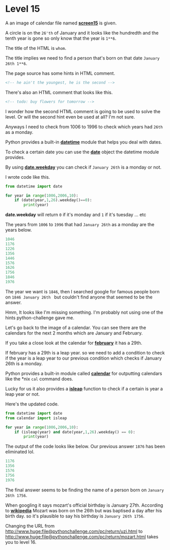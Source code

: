 # Level 15 

A an image of calendar file named **[screen15](/15/screen15.jpg)** is given. 


A circle is on the `26'th` of January and it looks like  the hundredth and the tenth year is gone so only know that the year is `1**6`.


The title of the HTML is `whom`.


The title implies we need to find a person that's born on that date `January 26th 1**6`.


The page source has some hints in HTML comment. 


```html 
<!-- he ain't the youngest, he is the second -->
```


There's also an HTML comment that looks like this. 


```html
<!-- todo: buy flowers for tomorrow -->
```


I wonder how the second HTML comment is going to be used to solve the level. Or will the second hint even be used at all? I'm not sure.


Anyways I need to check from 1006 to 1996 to check which years had `26th` as a monday.


Python provides a built-in **[datetime](https://docs.python.org/3/library/datetime.html)** module that helps you deal with dates. 


To check a certain date you can use the **[date](https://docs.python.org/3/library/datetime.html#datetime.date)** object the datetime module provides. 


By using **[date.weekday](https://docs.python.org/3/library/datetime.html#datetime.date.weekday)** you can check if  `January 26th` is a monday or not.


I wrote code like this. 

```python 
from datetime import date

for year in range(1006,2006,10):
    if (date(year,1,26).weekday()==0):
        print(year)
```


**date.weekday** will return `0` if it's monday and `1` if it's tuesday ... etc 


The years from `1006` to `1996` that had `January 26th` as a monday are the years below. 


```python 
1046
1176
1226
1356
1446
1576
1626
1756
1846
1976
```


The year we want is `1846`, then I searched google for famous people born on `1846 January 26th ` but couldn't find anyone that seemed to be the answer. 


Hmm, It looks like I'm missing something. I'm probably not using one of the hints python-challenge gave me. 


Let's go back to the image of a calendar. You can see there are the calendars for the next 2 months which are January and February.


If you take a close look at the calendar for **[february](/15/february.png)** it has a 29th.


If february has a 29th is a leap year. so we need to add a condition to check if the year is a leap year to our previous condition which checks if January 26th is a monday.


Python provides a built-in module called **[calendar](https://docs.python.org/3/library/calendar.html)** for outputting calendars like the *nix `cal` command does.


Lucky for us it also provides a **[isleap](https://docs.python.org/3/library/calendar.html)** function to check if a certain is year a leap year or not. 


Here's the updated code.


```python
from datetime import date
from calendar import isleap

for year in range(1006,2006,10):
    if (isleap(year) and date(year,1,26).weekday() == 0):
        print(year)
```


The output of the code looks like below. Our previous answer `1876` has been eliminated lol.

```python
1176
1356
1576
1756
1976
```

The final answer seems to be finding the name of a person born on `January 26th 1756`.


When googling it says mozart's official birthday is January 27th. According to **[wikipedia](https://en.wikipedia.org/wiki/Wolfgang_Amadeus_Mozart)** Mozart was born on the 26th but was baptised a day after his birth day. so it's plausible to say his birthday is `January 26th 1756`.


Changing the URL from http://www.huge:file@pythonchallenge.com/pc/return/uzi.html to http://www.huge:file@pythonchallenge.com/pc/return/mozart.html takes you to level 16. 